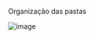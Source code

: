 Organização das pastas

![image](https://github.com/LaurenMonici/Compass/assets/136503745/7169cbf7-9cb3-49e0-a26b-92be05db58bc)
